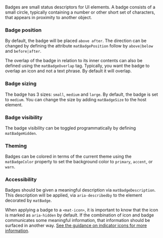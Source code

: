 Badges are small status descriptors for UI elements. A badge consists of a small circle, 
typically containing a number or other short set of characters, that appears in proximity to
another object.

<!-- example(badge-overview) -->

### Badge position
By default, the badge will be placed `above after`. The direction can be changed by defining
the attribute `matBadgePosition` follow by `above|below` and `before|after`.

<!-- example({"example":"badge-overview",
              "file":"badge-overview-example.html", 
              "region":"mat-badge-position"}) -->

The overlap of the badge in relation to its inner contents can also be defined
using the `matBadgeOverlap` tag. Typically, you want the badge to overlap an icon and not
a text phrase. By default it will overlap.

<!-- example({"example":"badge-overview",
              "file":"badge-overview-example.html", 
              "region":"mat-badge-overlap"}) -->

### Badge sizing
The badge has 3 sizes: `small`, `medium` and `large`. By default, the badge is set to `medium`.
You can change the size by adding `matBadgeSize` to the host element.

<!-- example({"example":"badge-overview",
              "file":"badge-overview-example.html", 
              "region":"mat-badge-size"}) -->

### Badge visibility
The badge visibility can be toggled programmatically by defining `matBadgeHidden`.

<!-- example({"example":"badge-overview",
              "file":"badge-overview-example.html", 
              "region":"mat-badge-hide"}) -->

### Theming
Badges can be colored in terms of the current theme using the `matBadgeColor` property to set the
background color to `primary`, `accent`, or `warn`.

<!-- example({"example":"badge-overview",
              "file":"badge-overview-example.html", 
              "region":"mat-badge-color"}) -->

### Accessibility
Badges should be given a meaningful description via `matBadgeDescription`. This description will be
applied, via `aria-describedby` to the element decorated by `matBadge`.

When applying a badge to a `<mat-icon>`, it is important to know that the icon is marked as
`aria-hidden` by default. If the combination of icon and badge communicates some meaningful
information, that information should be surfaced in another way. [See the guidance on indicator
icons for more information](https://material.angular.io/components/icon/overview#indicator-icons).
